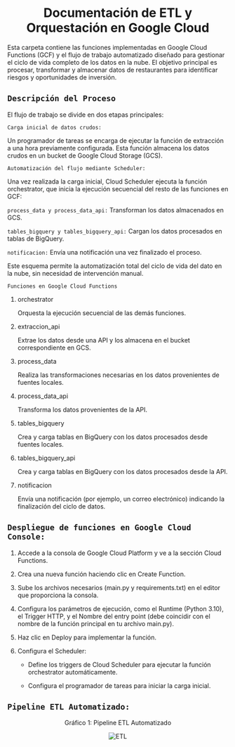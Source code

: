 # <h1 align="center">**Documentación de ETL y Orquestación en Google Cloud**</h1>

Esta carpeta contiene las funciones implementadas en Google Cloud Functions (GCF) y el flujo de trabajo automatizado diseñado para gestionar el ciclo de vida completo de los datos en la nube. El objetivo principal es procesar, transformar y almacenar datos de restaurantes para identificar riesgos y oportunidades de inversión.

## ```Descripción del Proceso```

El flujo de trabajo se divide en dos etapas principales:

```Carga inicial de datos crudos:```

Un programador de tareas se encarga de ejecutar la función de extracción a una hora previamente configurada. Esta función almacena los datos crudos en un bucket de Google Cloud Storage (GCS).

```Automatización del flujo mediante Scheduler:```

Una vez realizada la carga inicial, Cloud Scheduler ejecuta la función orchestrator, que inicia la ejecución secuencial del resto de las funciones en GCF:

```process_data y process_data_api:``` Transforman los datos almacenados en GCS.

```tables_bigquery y tables_bigquery_api:``` Cargan los datos procesados en tablas de BigQuery.

```notificacion:``` Envía una notificación una vez finalizado el proceso.

Este esquema permite la automatización total del ciclo de vida del dato en la nube, sin necesidad de intervención manual.

```Funciones en Google Cloud Functions```

1. orchestrator

    Orquesta la ejecución secuencial de las demás funciones.

2. extraccion_api

    Extrae los datos desde una API y los almacena en el bucket correspondiente en GCS.

3. process_data

    Realiza las transformaciones necesarias en los datos provenientes de fuentes locales.

4. process_data_api

    Transforma los datos provenientes de la API.

5. tables_bigquery

    Crea y carga tablas en BigQuery con los datos procesados desde fuentes locales.

6. tables_bigquery_api

    Crea y carga tablas en BigQuery con los datos procesados desde la API.

7. notificacion

    Envía una notificación (por ejemplo, un correo electrónico) indicando la finalización del ciclo de datos.


## ```Despliegue de funciones en Google Cloud Console:```

1. Accede a la consola de Google Cloud Platform y ve a la sección Cloud Functions.

2. Crea una nueva función haciendo clic en Create Function.

3. Sube los archivos necesarios (main.py y requirements.txt) en el editor que proporciona la consola.

4. Configura los parámetros de ejecución, como el Runtime (Python 3.10), el Trigger HTTP, y el Nombre del entry point (debe coincidir con el nombre de la función principal en tu archivo main.py).

5. Haz clic en Deploy para implementar la función.

6. Configura el Scheduler:

    - Define los triggers de Cloud Scheduler para ejecutar la función orchestrator automáticamente.

    - Configura el programador de tareas para iniciar la carga inicial.


## ```Pipeline ETL Automatizado:```

<p align="center"> Gráfico 1: Pipeline ETL Automatizado </p>

<div align="center">
  <img src="../Img/ETL_Automatizado.jpeg" alt="ETL">
</div>